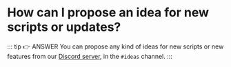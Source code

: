 # How can I propose an idea for new scripts or updates?

::: tip 👉 ANSWER
You can propose any kind of ideas for new scripts or new features from our [Discord server](https://discord.gg/invite/c3ZscGYpZH), in the `#ideas` channel.
:::
